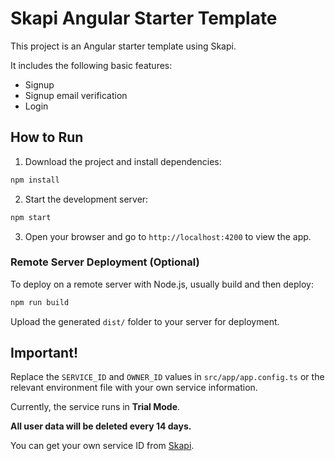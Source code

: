 # Skapi Angular Starter Template

This project is an Angular starter template using Skapi.

It includes the following basic features:

- Signup
- Signup email verification
- Login

## How to Run

1. Download the project and install dependencies:

```bash
npm install
```

2. Start the development server:

```bash
npm start
```

3. Open your browser and go to `http://localhost:4200` to view the app.

### Remote Server Deployment (Optional)

To deploy on a remote server with Node.js, usually build and then deploy:

```bash
npm run build
```

Upload the generated `dist/` folder to your server for deployment.

## Important!

Replace the `SERVICE_ID` and `OWNER_ID` values in `src/app/app.config.ts` or the relevant environment file with your own service information.

Currently, the service runs in **Trial Mode**.

**All user data will be deleted every 14 days.**

You can get your own service ID from [Skapi](https://www.skapi.com).
